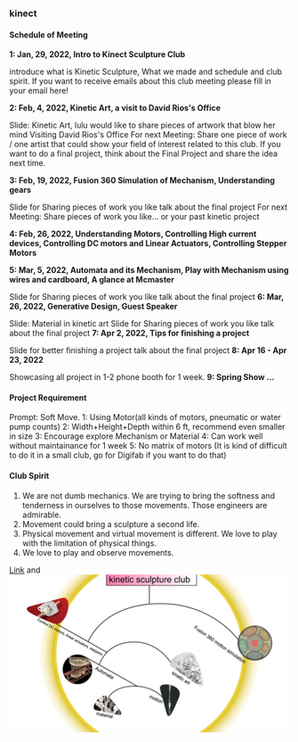 ### kinect
#### Schedule of Meeting
**1: Jan, 29, 2022, Intro to Kinect Sculpture Club**

introduce what is Kinetic Sculpture, What we made and schedule and club spirit.
If you want to receive emails about this club meeting please fill in your email here!

**2: Feb, 4, 2022, Kinetic Art, a visit to David Rios's Office**

Slide: Kinetic Art, lulu would like to share pieces of artwork that blow her mind
Visiting David Rios's Office
For next Meeting: Share one piece of work / one artist that could show your field of interest related to this club. If you want to do a final project, think about the Final Project and share the idea next time.

**3: Feb, 19, 2022, Fusion 360 Simulation of Mechanism, Understanding gears**

Slide for Sharing pieces of work you like
talk about the final project
For next Meeting: Share pieces of work you like... or your past kinetic project

**4: Feb, 26, 2022, Understanding Motors, Controlling High current devices, Controlling DC motors and Linear Actuators, Controlling Stepper Motors**

**5: Mar, 5, 2022, Automata and its Mechanism, Play with Mechanism using wires and cardboard, A glance at Mcmaster**

Slide for Sharing pieces of work you like
talk about the final project
**6: Mar, 26, 2022, Generative Design, Guest Speaker**

Slide: Material in kinetic art
Slide for Sharing pieces of work you like
talk about the final project
**7: Apr 2, 2022, Tips for finishing a project** 

Slide for better finishing a project
talk about the final project
**8: Apr 16 - Apr 23, 2022**

Showcasing all project in 1-2 phone booth for 1 week.
**9: Spring Show ...**

#### Project Requirement
Prompt: Soft Move.
1: Using Motor(all kinds of motors, pneumatic or water pump counts)
2: Width+Height+Depth within 6 ft, recommend even smaller in size
3: Encourage explore Mechanism or Material
4: Can work well without maintainance for 1 week
5: No matrix of motors (It is kind of difficult to do it in a small club, go for Digifab if you want to do that)

#### Club Spirit
1. We are not dumb mechanics. We are trying to bring the softness and tenderness in ourselves to those movements. Those engineers are admirable.
2. Movement could bring a sculpture a second life.
3. Physical movement and virtual movement is different. We love to play with the limitation of physical things.
4. We love to play and observe movements.


[Link](url) and ![Image](images/start-poster.png)